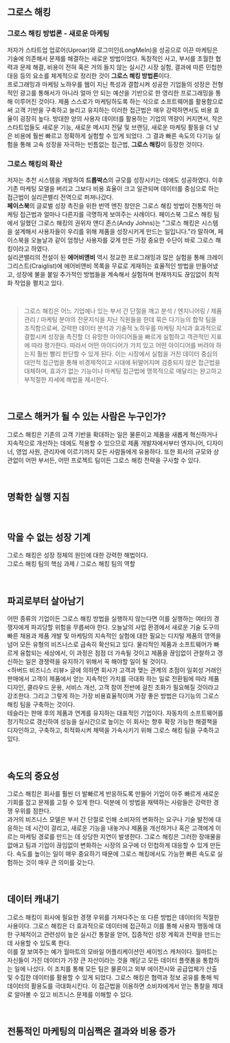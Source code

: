 ## 그로스 해킹

### 그로스 해킹 방법론 - 새로운 마케팅 
저자가 스타트업 업로어(Uproar)와 로그미인(LongMeIn)을 성공으로 이끈 마케팅은 기술에 의존해서 문제를 해결하는 새로운 방법이었다. 
독창적인 사고, 부서를 초월한 협력과 문제 해결, 비용이 전혀 혹은 거의 들지 않는 실시간 시장 실험, 결과에 따른 민첩한 대응 등의 요소를 체계적으로 정리한 것이 **그로스 해킹 방법론**이다. <br/>
프로그래밍과 마케팅 노하우를 웹이 지닌 특성과 결합시켜 성공한 기업들의 성장은 전형적인 광고를 통해서가 아니라 얼마 안 되는 예산을 기반으로 한 영리한 프로그래밍을 통해 이루어진 것이다.
제품 스스로가 마케팅하도록 하는 식으로 소프트웨어를 활용함으로써 고객 기반을 구축하고 늘리고 유지하는 이러한 접근법은 매우 강력하면서도 비용 효율이 굉장히 높다. 
방대한 양의 사용자 데이터를 활용하는 기업의 역량이 커지면서, 작은 스타트업들도 새로운 기능, 새로운 메시지 전달 및 브랜딩, 새로운 마케팅 활동을 더 낮은 비용에 훨씬 빠르고 정확하게 실험할 수 있게 되었다. 
그 결과 빠른 속도의 다기능 실험을 통해 고속 성장을 자극하는 빈틈없는 접근법, **그로스 해킹**이 등장한 것이다. 

### 그로스 해킹의 확산   
저자는 추천 시스템을 개발하여 **드롭박스**의 규모를 성장시키는 데에도 성공하였다. 이후 기존 마케팅 모델을 버리고 그보다 비용 효율이 크고 일관되며 데이터를 중심으로 하는 접근법이 실리콘밸리 전역으로 퍼져나갔다. <br/>
**페이스북**의 글로벌 성장 촉진을 위한 번역 엔진 창안은 그로스 해킹 방법이 전통적인 마케팅 접근법과 얼마나 다른지를 극명하게 보여주는 사례이다. 
페이스북 그로스 해킹 팀에서 일했던 그로스 해킹의 권위자 앤디 존스(Andy Johns)는 "그로스 해킹은 시스템을 설계해서 사용자들이 우리를 위해 제품을 성장시키게 만드는 일입니다."라 말하며, 
페이스북을 오늘날과 같이 엄청난 사용자를 갖게 만든 가장 중요한 수단이 바로 그로스 해킹이라고 하였다. <br/>
실리콘밸리의 전설이 된 **에어비앤비** 역시 정교한 프로그래밍과 많은 실험을 통해 크레이그리스트(Craiglist)에 에어비앤비 목록을 무료로 게재하는 효율적인 방법을 만들어냈고, 성장에 불을 붙일 추가적인 방법들을
계속해서 실험하며 현재까지도 끊임없이 최적화 작업을 펼치고 있다. 

<br/>

> 그로스 해킹은 어느 기업에나 있는 부서 간 단절을 깨고 분석 / 엔지니어링 / 제품 관리 / 마케팅 분야의 전문지식을 지닌 직원들을 한데 묶은 다기능의 합작 팀을 조직함으로써, 
강력한 데이터 분석과 기술적 노하우를 마케팅 지식과 효과적으로 결합시켜 성장을 촉진할 더 유망한 아이디어들을 빠르게 실험하고 객관적인 지표에 따라 평가한다.
따라서 어떤 아이디어가 가치 있고 어떤 아이디어를 버려야 하는지 훨씬 빨리 판단할 수 있게 된다.
이는 시장에서 실험을 거친 데이터 중심의 대안적 접근법을 통해 비경제적이고 시대에 뒤떨어지며 검증되지 않은 접근법을 대체하며, 
효과가 없는 기능이나 마케팅 접근법에 맹목적으로 매달리는 완고하고 부적절한 자세에 해법을 제시한다. 

<br/>

## 그로스 해커가 될 수 있는 사람은 누구인가?
그로스 해킹은 기존의 고객 기반을 확대하는 일은 물론이고 제품을 새롭게 혁신하거나 지속적으로 개선하는 데에도 적용할 수 있으므로 제품 개발자에서부터 엔지니어, 디자이너, 영업 사원, 관리자에 이르기까지 모든 사람들에게 유용하다. 또한 회사의 규모와 상관없이 어떤 부서든, 어떤 프로젝트 팀이든 그로스 해킹 전략을 구사할 수 있다. 

<br/>

## 명확한 실행 지침  

<br/> 

## 막을 수 없는 성장 기계
그로스 해킹은 성장 정체의 원인에 대한 강력한 해법이다. <br/> 
그로스 해킹 팀의 핵심 과제 / 그로스 해킹 팀의 역할

<br/>

## 파괴로부터 살아남기 
어떤 종류의 기업이든 그로스 해킹 방법을 실행하지 않는다면 이를 실행하는 여타의 경쟁자에게 파괴당할 위험을 무릅써야 한다. 오늘날의 사업 환경에서 새로운 기술 도구의 빠른 채용과 제품 개발 및 마케팅의 지속적인 실험에 대한 필요는 디지털 제품의 영역을 넘어 모든 유형의 비즈니스로 급속히 확산되고 있다. 물리적인 제품과 소프트웨어가 빠르게 융합되는 세상에서, 이 과정은 점점 더 가속될 것이고 제품을 끊임없이 관찰하고 갱신하는 일은 경쟁력을 유지하기 위해서 꼭 해야할 일이 될 것이다. <br/>
<하버드 비즈니스 리뷰> 글에 의하면 회사가 고객과 맺는 관계의 초점이 일회성 거래인 판매에서 고객이 제품에서 얻는 지속적인 가치를 극대화 하는 일로 전환됨에 따라 제품 디자인, 클라우드 운용, 서비스 개선, 고객 참여 전반에 걸친 조화가 필요해질 것이라고 강조한다. 그리고 그렇게 하는 가장 비용효율적이며 가장 좋은 방법은 다기능의 그로스 해킹 팀을 구축하는 것이다. <br/>
테슬라는 판매 후의 제품과 연계를 유지하는 대표적인 기업이다. 자동차의 소프트웨어를 정기적으로 갱신하여 성능을 실시간으로 높이는 이 회사는 향후 확장 가능한 해결책을 디자인하고, 구축하고, 최적화시켜 채택을 가속시키기 위해 그로스 해킹 팀을 구축하고 있다.  

<br/>

## 속도의 중요성 
그로스 해킹은 회사를 훨씬 더 발빠르게 반응하도록 만들어 기업이 아주 빠르게 새로운 기회를 잡고 문제를 고칠 수 있게 한다. 덕분에 이 방법을 채택하는 사람들은 강력한 경쟁 우위를 점한다. <br/>
과거의 비즈니스 모델은 부서 간 단절로 인해 소비자의 변화하는 요구나 기술 발전에 대응하는 데 시간이 걸리고, 새로운 기능을 내놓거나 제품을 개선하거나 혹은 고객에게 이르는 마케팅 경로를 만드는 데 상당한 지연이 발생한다. 그로스 해킹은 그러한 장애물을 없애고 팀과 기업이 끊임없이 변화하는 시장의 요구에 더 민첩하게 대응할 수 있게 만든다. 속도를 높이는 일이 매우 중요하기 때문에 그로스 해킹에서도 가능한 빠른 속도로 실험하는 것이 매우 큰 의미를 갖는다. 

<br/>

## 데이터 캐내기 
그로스 해킹이 회사에 필요한 경쟁 우위를 가져다주는 또 다른 방법은 데이터의 적절한 사용이다. 그로스 해킹은 더 효과적으로 데이터에 접근하고 이를 통해 사용자 행동에 대한 구체적이고 관련성이 높은 실시간 통찰을 얻어, 집중적인 성장 계획과 전략을 만드는 데 사용할 수 있도록 한다. <br/>
이를 잘 보여주는 예가 월마트의 모바일 어플리케이션인 세이빙스 캐처이다. 월마트는 자신들이 가진 데이터가 가장 큰 자산이라는 것을 깨닫고 모든 데이터 플랫폼을 통합하는 일에 나섰다. 이 조치를 통해 모든 팀은 물론이고 외부 에이전시와 공급업체가 산출 및 수집한 데이터를 활용할 수 있게 되었다. 그로스 해킹은 협력과 정보 공유를 통해 빅데이터의 활용도를 극대화시킨다. 이 접근법을 이용하면 소비자에게서 얻는 통찰을 제대로 알아볼 수 있고 비즈니스 문제를 이해할 수 있다. 

<br/>

## 전통적인 마케팅의 미심쩍은 결과와 비용 증가 
